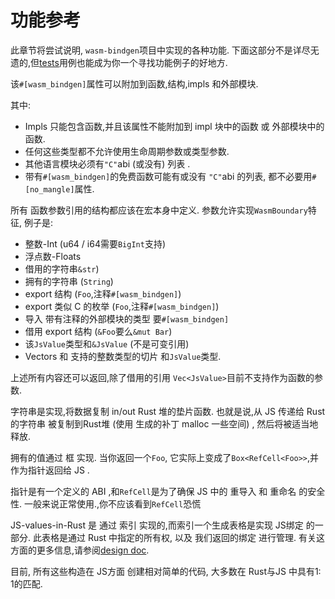 
# 功能参考

此章节将尝试说明, `wasm-bindgen`项目中实现的各种功能. 
下面这部分不是详尽无遗的,但[tests]用例也能成为你一个寻找功能例子的好地方. 

[tests]: https://github.com/rustwasm/wasm-bindgen/tree/master/tests

该`#[wasm_bindgen]`属性可以附加到函数,结构,impls 和外部模块. 

其中:

- Impls 只能包含函数,并且该属性不能附加到 impl 块中的函数 或 外部模块中的函数. 
- 任何这些类型都不允许使用生命周期参数或类型参数. 
- 其他语言模块必须有`"C"`abi (或没有) 列表 . 
- 带有`#[wasm_bindgen]`的免费函数可能有或没有 `"C"`abi 的列表,
都不必要用`#[no_mangle]`属性. 

所有 函数参数引用的结构都应该在宏本身中定义. 参数允许实现`WasmBoundary`特征,
例子是: 

-   整数-Int (u64 / i64需要`BigInt`支持) 
-   浮点数-Floats
-   借用的字符串`&str`) 
-   拥有的字符串 (`String`) 
-   export 结构 (`Foo`,注释`#[wasm_bindgen]`) 
-   export 类似 C 的枚举 (`Foo`,注释`#[wasm_bindgen]`) 
-   导入 带有注释的外部模块的类型 要`#[wasm_bindgen]`
-   借用 export 结构 (`&Foo`要么`&mut Bar`) 
-   该`JsValue`类型和`&JsValue` (不是可变引用) 
-   Vectors 和 支持的整数类型的切片 和`JsValue`类型. 

上述所有内容还可以返回,除了借用的引用
`Vec<JsValue>`目前不支持作为函数的参数. 

字符串是实现,将数据复制 in/out Rust 堆的垫片函数. 
也就是说,从 JS 传递给 Rust 的字符串 被复制到Rust堆 
(使用 生成的补丁 malloc 一些空间) ,
然后将被适当地释放. 

拥有的值通过 框 实现. 当你返回一个`Foo`, 它实际上变成了`Box<RefCell<Foo>>`,并作为指针返回给 JS . 

指针是有一个定义的 ABI ,和`RefCell`是为了确保 JS 中的 重导入 和 重命名 的安全性.
一般来说正常使用.,你不应该看到`RefCell`恐慌

JS-values-in-Rust 是 通过 索引 实现的,而索引一个生成表格是实现 JS绑定 的一部分.
此表格是通过 Rust 中指定的所有权, 以及 我们返回的绑定 进行管理. 
有关这方面的更多信息,请参阅[design doc](design.zh.html). 

目前, 所有这些构造在 JS方面 创建相对简单的代码,
大多数在 Rust与JS 中具有1: 1的匹配. 
